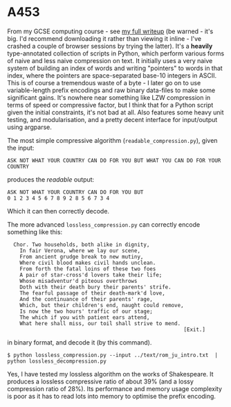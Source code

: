 # A453
From my GCSE computing course - see [my full writeup](https://github.com/elterminad0r/A453/blob/master/writeup.pdf) (be warned - it's big. I'd recommend downloading it rather than viewing it inline - I've crashed a couple of browser sessions by trying the latter). It's a **heavily** type-annotated collection of scripts in Python, which perform various forms of naive and less naive compression on text. It initially uses a very naive system of building an index of words and writing "pointers" to words in that index, where the pointers are space-separated base-10 integers in ASCII. This is of course a tremendous waste of a byte - I later go on to use variable-length prefix encodings and raw binary data-files to make some significant gains. It's nowhere near something like LZW compression in terms of speed or compressive factor, but I think that for a Python script given the initial constraints, it's not bad at all. Also features some heavy unit testing, and modularisation, and a pretty decent interface for input/output using argparse.

The most simple compressive algorithm (`readable_compression.py`), given the input:

    ASK NOT WHAT YOUR COUNTRY CAN DO FOR YOU BUT WHAT YOU CAN DO FOR YOUR COUNTRY

produces the *readable* output:

    ASK NOT WHAT YOUR COUNTRY CAN DO FOR YOU BUT
    0 1 2 3 4 5 6 7 8 9 2 8 5 6 7 3 4

Which it can then correctly decode.


The more advanced `lossless_compression.py` can correctly encode something like this:

      Chor. Two households, both alike in dignity,
        In fair Verona, where we lay our scene,
        From ancient grudge break to new mutiny,
        Where civil blood makes civil hands unclean.
        From forth the fatal loins of these two foes
        A pair of star-cross'd lovers take their life;
        Whose misadventur'd piteous overthrows
        Doth with their death bury their parents' strife.
        The fearful passage of their death-mark'd love,
        And the continuance of their parents' rage,
        Which, but their children's end, naught could remove,
        Is now the two hours' traffic of our stage;
        The which if you with patient ears attend,
        What here shall miss, our toil shall strive to mend.
                                                             [Exit.]

in binary format, and decode it (by this command).

    $ python lossless_compression.py --input ../text/rom_ju_intro.txt  | python lossless_decompression.py

Yes, I have tested my lossless algorithm on the works of Shakespeare. It produces a lossless compressive ratio of about 39% (and a lossy compression ratio of 28%). Its performance and memory usage complexity is poor as it has to read lots into memory to optimise the prefix encoding.
